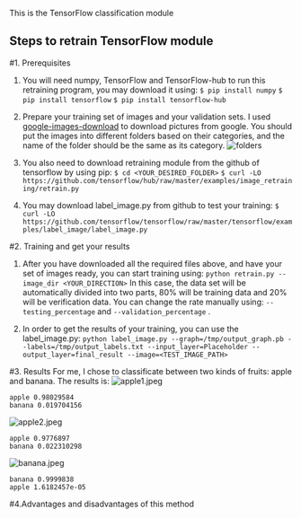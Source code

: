 This is the TensorFlow classification module
## Steps to retrain TensorFlow module
#1. Prerequisites
1. You will need numpy, TensorFlow and TensorFlow-hub to run this retraining program, you may download it using:
```$ pip install numpy```
```$ pip install tensorflow```
```$ pip install tensorflow-hub```

2. Prepare your training set of images and your validation sets. I used [google-images-download](https://github.com/hardikvasa/google-images-download) to download pictures from google. You should put the images into different folders based on their categories, and the name of the folder should be the same as its category. ![folders](./folders.png)

3. You also need to download retraining module from the github of tensorflow by using pip:
```$ cd <YOUR_DESIRED_FOLDER>```
```$ curl -LO https://github.com/tensorflow/hub/raw/master/examples/image_retraining/retrain.py```

4. You may download label_image.py from github to test your training:
```$ curl -LO https://github.com/tensorflow/tensorflow/raw/master/tensorflow/examples/label_image/label_image.py```

#2. Training and get your results
1. After you have downloaded all the required files above, and have your set of images ready, you can start training using:
```python retrain.py --image_dir <YOUR_DIRECTION>```
In this case, the data set will be automatically divided into two parts, 80% will be training data and 20% will be verification data. You can change the rate manually using: ```--testing_percentage``` and ```--validation_percentage``` .

2. In order to get the results of your training, you can use the label_image.py:
```python label_image.py --graph=/tmp/output_graph.pb --labels=/tmp/output_labels.txt --input_layer=Placeholder --output_layer=final_result --image=<TEST_IMAGE_PATH>```

#3. Results
For me, I chose to classificate between two kinds of fruits: apple and banana. The results is:
![apple1.jpeg](./apple1.jpeg)
```
apple 0.98029584
banana 0.019704156
```
![apple2.jpeg](./apple2.jpeg)
```
apple 0.9776897
banana 0.022310298
```
![banana.jpeg](./banana.jpeg)
```
banana 0.9999838
apple 1.6182457e-05
```
#4.Advantages and disadvantages of this method
